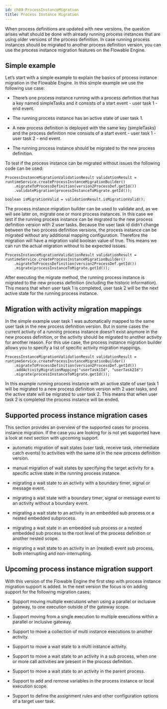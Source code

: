 ```yaml
---
id: ch09-ProcessInstanceMigration
title: Process Instance Migration
---
```


When process definitions are updated with new versions, the question arises what should be done with already running process instances that are using older versions of the process definition.
In case running process instances should be migrated to another process definition version, you can use the process instance migration features on the Flowable Engine.

## Simple example

Let’s start with a simple example to explain the basics of process instance migration in the Flowable Engine.
In this simple example we use the following use case:

-   There’s one process instance running with a process definition that has a key named simpleTasks and it consists of a start event - user task 1 - end event.

-   The running process instance has an active state of user task 1.

-   A new process definition is deployed with the same key (simpleTasks) and the process definition now consists of a start event - user task 1 - user task 2 - end event.

-   The running process instance should be migrated to the new process definition.

To test if the process instance can be migrated without issues the following code can be used:

    ProcessInstanceMigrationValidationResult validationResult = runtimeService.createProcessInstanceMigrationBuilder()
        .migrateToProcessDefinition(version2ProcessDef.getId())
        .validateMigration(processInstanceToMigrate.getId());

    boolean isMigrationValid = validationResult.isMigrationValid();

The process instance migration builder can be used to validate and, as we will see later on, migrate one or more process instances.
In this case we test if the running process instance can be migrated to the new process definition version with 2 user tasks.
Because the user task id didn’t change between the two process definition versions, the process instance can be migrated without any additional mapping configuration.
Therefore the migration will have a migration valid boolean value of true. This means we can run the actual migration without to be expected issues.

    ProcessInstanceMigrationValidationResult validationResult = runtimeService.createProcessInstanceMigrationBuilder()
        .migrateToProcessDefinition(version2ProcessDef.getId())
        .migrate(processInstanceToMigrate.getId());

After executing the migrate method, the running process instance is migrated to the new process definition (including the historic information).
This means that when user task 1 is completed, user task 2 will be the next active state for the running process instance.

## Migration with activity migration mappings

In the simple example user task 1 was automatically mapped to the same user task in the new process definition version.
But in some cases the current activity of a running process instance doesn’t exist anymore in the new process definition, or the activity should be migrated to another activity for another reason.
For this use case, the process instance migration builder allows you to specify a list of specific activity migration mappings.

    ProcessInstanceMigrationValidationResult validationResult = runtimeService.createProcessInstanceMigrationBuilder()
        .migrateToProcessDefinition(version2ProcessDef.getId())
        .addActivityMigrationMapping("userTask1Id", "userTask2Id")
        .migrate(processInstanceToMigrate.getId());

In this example running process instance with an active state of user task 1 will be migrated to a new process definition version with 2 user tasks, and the active state will be migrated to user task 2.
This means that when user task 2 is completed the process instance will be ended.

## Supported process instance migration cases

This section provides an overview of the supported cases for process instance migration.
If the case you are looking for is not yet supported have a look at next section with upcoming support.

-   automatic migration of wait states (user task, receive task, intermediate catch events) to activities with the same id in the new process definition version.

-   manual migration of wait states by specifying the target activity for a specific active state in the running process instance.

-   migrating a wait state to an activity with a boundary timer, signal or message event.

-   migrating a wait state with a boundary timer, signal or message event to an activity without a boundary event.

-   migrating a wait state to an activity in an embedded sub process or a nested embedded subprocess.

-   migrating a wait state in an embedded sub process or a nested embedded sub process to the root level of the process definition or another nested scope.

-   migrating a wait state to an activity in an (nested) event sub process, both interrupting and non-interrupting.

## Upcoming process instance migration support

With this version of the Flowable Engine the first step with process instance migration support is added. In the next version the focus is on adding support for the following migration cases:

-   Support moving multiple executions when using a parallel or inclusive gateway, to one execution outside of the gateway scope.

-   Support moving from a single execution to multiple executions within a parallel or inclusive gateway.

-   Support to move a collection of multi instance executions to another activity.

-   Support to move a wait state to a multi instance activity.

-   Support to move a wait state to an activity in a sub process, when one or more call activities are present in the process definition.

-   Support to move a wait state to an activity in the parent process.

-   Support to add and remove variables in the process instance or local execution scope.

-   Support to define the assignment rules and other configuration options of a target user task.
